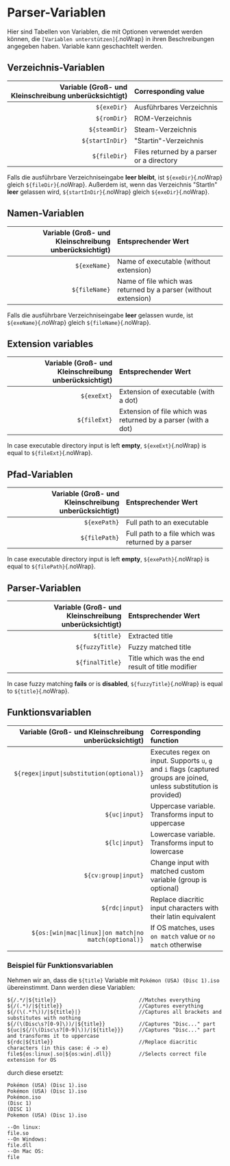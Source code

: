 # Parser-Variablen

Hier sind Tabellen von Variablen, die mit Optionen verwendet werden können, die `[Variablen unterstützen]`{.noWrap} in ihren Beschreibungen angegeben haben. Variable kann geschachtelt werden.

## Verzeichnis-Variablen

| Variable (Groß- und Kleinschreibung unberücksichtigt) | Corresponding value                       |
| ----------------------------------------------------: | :---------------------------------------- |
|                                           `${exeDir}` | Ausführbares Verzeichnis                  |
|                                           `${romDir}` | ROM-Verzeichnis                           |
|                                         `${steamDir}` | Steam-Verzeichnis                         |
|                                       `${startInDir}` | "Startin"-Verzeichnis                     |
|                                          `${fileDir}` | Files returned by a parser or a directory |

Falls die ausführbare Verzeichniseingabe **leer bleibt**, ist `${exeDir}`{.noWrap} gleich `${fileDir}`{.noWrap}. Außerdem ist, wenn das Verzeichnis "StartIn" **leer** gelassen wird, `${startInDir}`{.noWrap} gleich `${exeDir}`{.noWrap}.

## Namen-Variablen

| Variable (Groß- und Kleinschreibung unberücksichtigt) | Entsprechender Wert                                             |
| ----------------------------------------------------: | :-------------------------------------------------------------- |
|                                          `${exeName}` | Name of executable (without extension)                          |
|                                         `${fileName}` | Name of file which was returned by a parser (without extension) |

Falls die ausführbare Verzeichniseingabe **leer** gelassen wurde, ist `${exeName}`{.noWrap} gleich `${fileName}`{.noWrap}.

## Extension variables

| Variable (Groß- und Kleinschreibung unberücksichtigt) | Entsprechender Wert                                           |
| ----------------------------------------------------: | :------------------------------------------------------------ |
|                                           `${exeExt}` | Extension of executable (with a dot)                          |
|                                          `${fileExt}` | Extension of file which was returned by a parser (with a dot) |

In case executable directory input is left **empty**, `${exeExt}`{.noWrap} is equal to `${fileExt}`{.noWrap}.

## Pfad-Variablen

| Variable (Groß- und Kleinschreibung unberücksichtigt) | Entsprechender Wert                                |
| ----------------------------------------------------: | :------------------------------------------------- |
|                                          `${exePath}` | Full path to an executable                         |
|                                         `${filePath}` | Full path to a file which was returned by a parser |

In case executable directory input is left **empty**, `${exePath}`{.noWrap} is equal to `${filePath}`{.noWrap}.

## Parser-Variablen

| Variable (Groß- und Kleinschreibung unberücksichtigt) | Entsprechender Wert                              |
| ----------------------------------------------------: | :----------------------------------------------- |
|                                            `${title}` | Extracted title                                  |
|                                       `${fuzzyTitle}` | Fuzzy matched title                              |
|                                       `${finalTitle}` | Title which was the end result of title modifier |

In case fuzzy matching **fails** or is **disabled**, `${fuzzyTitle}`{.noWrap} is equal to `${title}`{.noWrap}.

## Funktionsvariablen

|   Variable (Groß- und Kleinschreibung unberücksichtigt) | Corresponding function                                                                                                 |
| ------------------------------------------------------: | :--------------------------------------------------------------------------------------------------------------------- |
|               `${regex\|input\|substitution(optional)}` | Executes regex on input. Supports `u`, `g` and `i` flags (captured groups are joined, unless substitution is provided) |
|                                          `${uc\|input}` | Uppercase variable. Transforms input to uppercase                                                                      |
|                                          `${lc\|input}` | Lowercase variable. Transforms input to lowercase                                                                      |
|                                    `${cv:group\|input}` | Change input with matched custom variable (group is optional)                                                          |
|                                         `${rdc\|input}` | Replace diacritic input characters with their latin equivalent                                                         |
| `${os:[win\|mac\|linux]\|on match\|no match(optional)}` | If OS matches, uses `on match` value or `no match` otherwise                                                           |

### Beispiel für Funktionsvariablen

Nehmen wir an, dass die `${title}` Variable mit `Pokémon (USA) (Disc 1).iso` übereinstimmt. Dann werden diese Variablen:

```
${/.*/|${title}}                           //Matches everything
${/(.*)/|${title}}                         //Captures everything
${/(\(.*?\))/|${title}|}                   //Captures all brackets and substitutes with nothing
${/(\(Disc\s?[0-9]\))/|${title}}           //Captures "Disc..." part
${uc|${/(\(Disc\s?[0-9]\))/|${title}}}     //Captures "Disc..." part and transforms it to uppercase
${rdc|${title}}                            //Replace diacritic characters (in this case: é -> e)
file${os:linux|.so|${os:win|.dll}}         //Selects correct file extension for OS
```

durch diese ersetzt:

```
Pokémon (USA) (Disc 1).iso
Pokémon (USA) (Disc 1).iso
Pokémon.iso
(Disc 1)
(DISC 1)
Pokemon (USA) (Disc 1).iso

--On linux:
file.so
--On Windows:
file.dll
--On Mac OS:
file
```
